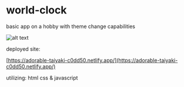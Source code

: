 # world-clock
 
basic app on a hobby with theme change capabilities
 
![alt text]([Imgur](https://i.imgur.com/On3fuuf.png))

deployed site:

[https://adorable-taiyaki-c0dd50.netlify.app/](https://adorable-taiyaki-c0dd50.netlify.app/)

utilizing:
html
css
& javascript
